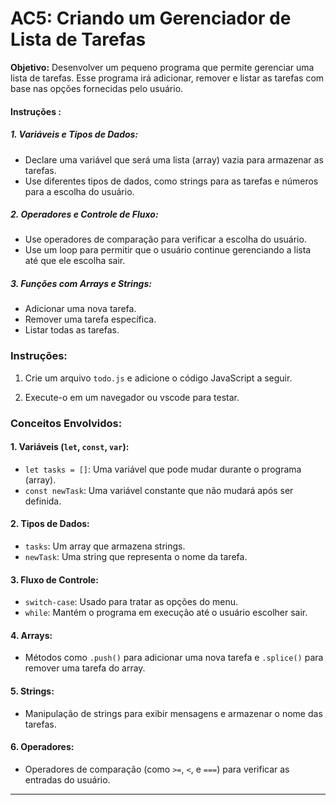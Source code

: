 # AC5: Criando um Gerenciador de Lista de Tarefas

**Objetivo:** Desenvolver um pequeno programa que permite gerenciar uma lista de tarefas. Esse programa irá adicionar, remover e listar as tarefas com base nas opções fornecidas pelo usuário.

#### **Instruções** :

##### 1\. **Variáveis e Tipos de Dados:**

*   Declare uma variável que será uma lista (array) vazia para armazenar as tarefas.
*   Use diferentes tipos de dados, como strings para as tarefas e números para a escolha do usuário.

##### 2\. **Operadores e Controle de Fluxo:**

*   Use operadores de comparação para verificar a escolha do usuário.
*   Use um loop para permitir que o usuário continue gerenciando a lista até que ele escolha sair.

##### 3\. **Funções com Arrays e Strings:**

*   Adicionar uma nova tarefa.
*   Remover uma tarefa específica.
*   Listar todas as tarefas.

### Instruções:

1.  Crie um arquivo `todo.js` e adicione o código JavaScript a seguir.
    
2.  Execute-o em um navegador ou vscode para testar.
    

### Conceitos Envolvidos:

#### 1\. **Variáveis (`let`, `const`, `var`)**:

*   `let tasks = []`: Uma variável que pode mudar durante o programa (array).
*   `const newTask`: Uma variável constante que não mudará após ser definida.

#### 2\. **Tipos de Dados:**

*   `tasks`: Um array que armazena strings.
*   `newTask`: Uma string que representa o nome da tarefa.

#### 3\. **Fluxo de Controle:**

*   `switch-case`: Usado para tratar as opções do menu.
*   `while`: Mantém o programa em execução até o usuário escolher sair.

#### 4\. **Arrays:**

*   Métodos como `.push()` para adicionar uma nova tarefa e `.splice()` para remover uma tarefa do array.

#### 5\. **Strings:**

*   Manipulação de strings para exibir mensagens e armazenar o nome das tarefas.

#### 6\. **Operadores:**

*   Operadores de comparação (como `>=`, `<`, e `===`) para verificar as entradas do usuário.

* * *

